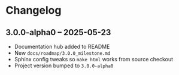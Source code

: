 # Changelog

## 3.0.0-alpha0 – 2025-05-23

* Documentation hub added to README
* New `docs/roadmap/3.0.0_milestone.md`
* Sphinx config tweaks so `make html` works from source checkout
* Project version bumped to `3.0.0-alpha0`
